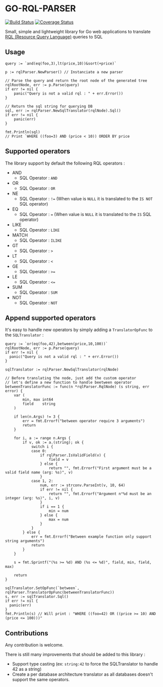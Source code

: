# GO-RQL-PARSER
[![Build Status](https://travis-ci.org/tbaud0n/go-rql-parser.svg?branch=master)](https://travis-ci.org/tbaud0n/go-rql-parser)    [![Coverage Status](https://coveralls.io/repos/github/tbaud0n/go-rql-parser/badge.svg?branch=master)](https://coveralls.io/github/tbaud0n/go-rql-parser?branch=master)

Small, simple and lightweight library for Go web applications to translate [RQL (Resource Query Language)](http://www.persvr.org/rql/) queries to SQL

## Usage

    query := `and(eq(foo,3),lt(price,10))&sort(+price)`
    
    p := rqlParser.NewParser() // Instanciate a new parser

    // Parse the query and return the root node of the generated tree
	rqlRootNode, err := p.Parse(query) 
	if err != nil {
		panic("Query is not a valid rql : " + err.Error())
	}
	
	// Return the sql string for querying DB
	sql, err := rqlParser.NewSqlTranslator(rqlNode).Sql()
	if err != nil {
		panic(err)
	}
	
	fmt.Println(sql) 
	// Print `WHERE ((foo=3) AND (price < 10)) ORDER BY price

## Supported operators
The library support by default the following RQL operators :
 
 - AND
   - SQL Operator : `AND`
 - OR
   - SQL Operator : `OR` 
 - NE 
	 - SQL Operator : `!=` (When value is `NULL` it is translated to the `IS NOT` SQL operator)
 - EQ
	 - SQL Operator : `=` (When value is `NULL` it is translated to the `IS` SQL operator)
 - LIKE
	 - SQL Operator : `LIKE`
 - MATCH
	- SQL Operator : `ILIKE`
 - GT 
	- SQL Operator : `>`
 - LT
 	- SQL Operator : `<`
 - GE
 	- SQL Operator : `>=`
 - LE
 	- SQL Operator : `<=`
 - SUM
 	- SQL Operator : `SUM`
 - NOT
 	- SQL Operator : `NOT`

## Append supported operators
It's easy to handle new operators by simply adding a `TranslatorOpFunc` to the `SQLTranslator` :
    
    query := `or(eq(foo,42),between(price,10,100))`
    rqlRootNode, err := p.Parse(query) 
    if err != nil { 
      panic("Query is not a valid rql : " + err.Error()) 
    }

    sqlTranslator := rqlParser.NewSqlTranslator(rqlNode)
    
    // Before translating the node, just add the custom operator
    // let's define a new function to handle beetween operator
	betweenTranslatorFunc := func(n *rqlParser.RqlNode) (s string, err error) {
		var (
			min, max int64
			field    string
		)

		if len(n.Args) != 3 {
			err = fmt.Errorf("between operator require 3 arguments")
			return
		}

		for i, a := range n.Args {
			if v, ok := a.(string); ok {
				switch i {
				case 0:
					if rqlParser.IsValidField(v) {
						field = v
					} else {
						return "", fmt.Errorf("First argument must be a valid field name (arg: %s)", v)
					}
				case 1, 2:
					num, err := strconv.ParseInt(v, 10, 64)
					if err != nil {
						return "", fmt.Errorf("Argument n°%d must be an integer (arg: %s)", i, v)
					}
					if i == 1 {
						min = num
					} else {
						max = num
					}
				}
			} else {
				err = fmt.Errorf("Between example function only support string arguments")
				return
			}
		}

		s = fmt.Sprintf("(%s >= %d) AND (%s <= %d)", field, min, field, max)

		return
	}
    
    sqlTranslator.SetOpFunc(`between`, rqlParser.TranslatorOpFunc(betweenTranslatorFunc))
    s, err := sqlTranslator.Sql() 
    if err != nil { 
      panic(err) 
    }
    fmt.Println(s) // Will print : "WHERE ((foo=42) OR ((price >= 10) AND (price <= 100)))"

## Contributions

Any contribution is welcome. 

There is still many improvements that should be added to this library :
- Support type casting (ex: `string:42` to force the SQLTranslator to handle 42 as a string)
- Create a per database architecture translator as all databases doesn't support the same operators.
